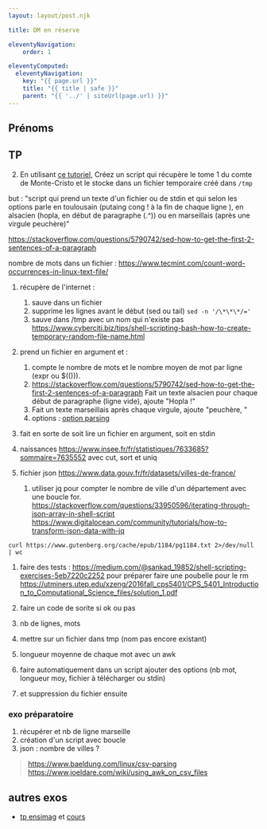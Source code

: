 ```yaml
---
layout: layout/post.njk

title: DM en réserve

eleventyNavigation:
    order: 1

eleventyComputed:
  eleventyNavigation:
    key: "{{ page.url }}"
    title: "{{ title | safe }}"
    parent: "{{ '../' | siteUrl(page.url) }}"
---
```




## Prénoms

## TP

2. En utilisant [ce tutoriel](https://www.cyberciti.biz/tips/shell-scripting-bash-how-to-create-temporary-random-file-name.html), Créez un script qui récupère le tome 1 du comte de Monte-Cristo et le stocke dans un fichier temporaire créé dans `/tmp`


but : "script qui prend un texte d'un fichier ou de stdin et qui selon les options parle en toulousain (putaing cong ! à la fin de chaque ligne ), en alsacien (hopla,  en début de paragraphe (.^)) ou en marseillais (après une virgule peuchère)"

<https://stackoverflow.com/questions/5790742/sed-how-to-get-the-first-2-sentences-of-a-paragraph>

nombre de mots dans un fichier : <https://www.tecmint.com/count-word-occurrences-in-linux-text-file/>

1. récupère de l'internet :
   1. sauve dans un fichier
   2. supprime les lignes avant le début (sed ou tail) `sed -n '/\*\*\*/='`
   3. sauve dans /tmp avec un nom qui n'existe pas <https://www.cyberciti.biz/tips/shell-scripting-bash-how-to-create-temporary-random-file-name.html>
2. prend un fichier en argument et :
   1. compte le nombre de mots et le nombre moyen de mot par ligne (expr ou $(())).
   2. <https://stackoverflow.com/questions/5790742/sed-how-to-get-the-first-2-sentences-of-a-paragraph> Fait un texte alsacien pour chaque début de paragraphe (ligne vide), ajoute "Hopla !"
   3. Fait un texte marseillais après chaque virgule, ajoute "peuchère, "
   4. options : [option parsing](https://stackabuse.com/how-to-parse-command-line-arguments-in-bash/)
3. fait en sorte de soit lire un fichier en argument, soit en stdin

4. naissances <https://www.insee.fr/fr/statistiques/7633685?sommaire=7635552> avec cut, sort et uniq
5. fichier json <https://www.data.gouv.fr/fr/datasets/villes-de-france/>
   1. utiliser jq pour compter le nombre de ville d'un département avec une boucle for. <https://stackoverflow.com/questions/33950596/iterating-through-json-array-in-shell-script> <https://www.digitalocean.com/community/tutorials/how-to-transform-json-data-with-jq>

```
curl https://www.gutenberg.org/cache/epub/1184/pg1184.txt 2>/dev/null | wc
```
1. faire des tests : <https://medium.com/@sankad_19852/shell-scripting-exercises-5eb7220c2252> pour préparer faire une poubelle pour le rm <https://utminers.utep.edu/xzeng/2016fall_cps5401/CPS_5401_Introduction_to_Computational_Science_files/solution_1.pdf>
1. faire un code de sorite si ok ou pas


2. nb de lignes, mots
3. mettre sur un fichier dans tmp (nom pas encore existant)
4. longueur moyenne de chaque mot avec un awk
5. faire automatiquement dans un script ajouter des options (nb mot, longueur moy, fichier à télécharger ou stdin)
6. et suppression du fichier ensuite

### exo préparatoire

1. récupérer et nb de ligne marseille
2. création d'un script avec boucle
3. json : nombre de villes ?

> <https://www.baeldung.com/linux/csv-parsing>
> <https://www.joeldare.com/wiki/using_awk_on_csv_files>


## autres exos

- [tp ensimag](https://matthieu-moy.fr/cours/unix2/seance2/tp-pas-a-pas.pdf) et [cours](https://matthieu-moy.fr/cours/unix2/)